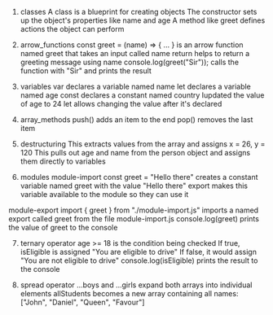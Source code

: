 1. classes
 A class is a blueprint for creating objects
 The constructor sets up the object's properties like name and age
 A method like greet defines actions the object can perform

2. arrow_functions
 const greet = (name) => { ... } is an arrow function named greet that takes an input called name
 return helps to return a greeting message using name
 console.log(greet("Sir")); calls the function with "Sir" and prints the result

3. variables
 var declares a variable named name
 let declares a variable named age
 const declares a constant named country
 Iupdated the value of age to 24
 let allows changing the value after it's declared

4. array_methods
 push() adds an item to the end
 pop() removes the last item

5. destructuring
 This extracts values from the array and assigns x = 26, y = 120
 This pulls out age and name from the person object and assigns them directly to variables

6. modules
module-import
 const greet = "Hello there" creates a constant variable named greet with the value "Hello there"
 export makes this variable available to the module so they can use it

module-export
 import { greet } from "./module-import.js" imports a named export called greet from the file module-import.js
 console.log(greet) prints the value of greet to the console

7. ternary operator
 age >= 18 is the condition being checked
 If true, isEligible is assigned "You are eligible to drive"
 If false, it would assign "You are not eligible to drive"
 console.log(isEligible) prints the result to the console

8. spread operator
 ...boys and ...girls expand both arrays into individual elements
 allStudents becomes a new array containing all names: ["John", "Daniel", "Queen", "Favour"]
